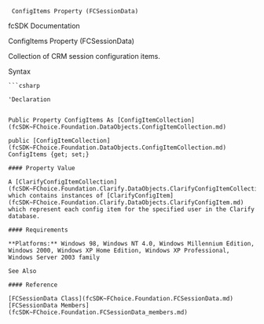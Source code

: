 ﻿     ConfigItems Property (FCSessionData)                                                   

fcSDK Documentation

ConfigItems Property (FCSessionData)

Collection of CRM session configuration items.

Syntax

```vbnet
```csharp

'Declaration
 

Public Property ConfigItems As [ConfigItemCollection](fcSDK~FChoice.Foundation.DataObjects.ConfigItemCollection.md)

public [ConfigItemCollection](fcSDK~FChoice.Foundation.DataObjects.ConfigItemCollection.md) ConfigItems {get; set;}

#### Property Value

A [ClarifyConfigItemCollection](fcSDK~FChoice.Foundation.Clarify.DataObjects.ClarifyConfigItemCollection.md) which contains instances of [ClarifyConfigItem](fcSDK~FChoice.Foundation.Clarify.DataObjects.ClarifyConfigItem.md) which represent each config item for the specified user in the Clarify database.

#### Requirements

**Platforms:** Windows 98, Windows NT 4.0, Windows Millennium Edition, Windows 2000, Windows XP Home Edition, Windows XP Professional, Windows Server 2003 family

See Also

#### Reference

[FCSessionData Class](fcSDK~FChoice.Foundation.FCSessionData.md)  
[FCSessionData Members](fcSDK~FChoice.Foundation.FCSessionData_members.md)